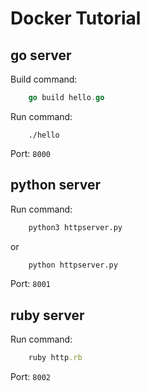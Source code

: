 # Docker Tutorial

## go server

Build command:

```go
    go build hello.go
```

Run command:

```
    ./hello
```

Port: `8000`

## python server

Run command:

```python
    python3 httpserver.py
```

or 

```python
    python httpserver.py
```

Port: `8001`

## ruby server

Run command:

```ruby
    ruby http.rb
```

Port: `8002`